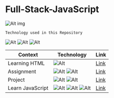 # Full-Stack-JavaScript

![Alt img](https://img.shields.io/badge/Getting-Started-yellow)

`Technology used in this Repository`

![Alt](https://img.shields.io/badge/-HTML-orange) ![Alt](https://img.shields.io/badge/-CSS-green) ![Alt](https://img.shields.io/badge/-JavaScript-brightgreen)

| Context          | Technology                                                                                                                                                     | Link                            |
| ---------------- | -------------------------------------------------------------------------------------------------------------------------------------------------------------- | ------------------------------- |
| Learning HTML    | ![Alt](https://img.shields.io/badge/-HTML-orange)                                                                                                              | [Link](./Learn%20Html)          |
| Assignment       | ![Alt](https://img.shields.io/badge/-HTML-orange) ![Alt](https://img.shields.io/badge/-CSS-green)                                                              | [Link](./Assignments)           |
| Project          | ![Alt](https://img.shields.io/badge/-HTML-orange) ![Alt](https://img.shields.io/badge/-CSS-green)                                                              | [Link](./HTML%20CSS%20Projects) |
| Learn JavaScript | ![Alt](https://img.shields.io/badge/-HTML-orange) ![Alt](https://img.shields.io/badge/-CSS-green) ![Alt](https://img.shields.io/badge/-JavaScript-brightgreen) | [Link](./Learn%20JavaScript)    |
